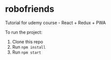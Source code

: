 # robofriends
Tutorial for udemy course - React + Redux + PWA

To run the project:

1. Clone this repo
2. Run `npm install`
3. Run `npm start`

